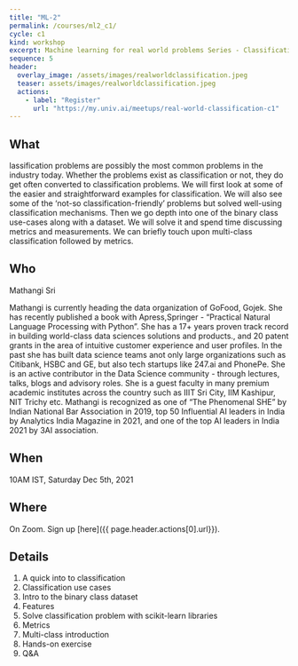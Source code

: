 ```yaml
---
title: "ML-2"
permalink: /courses/ml2_c1/
cycle: c1
kind: workshop
excerpt: Machine learning for real world problems Series - Classification
sequence: 5
header:
  overlay_image: /assets/images/realworldclassification.jpeg
  teaser: assets/images/realworldclassification.jpeg
  actions:
    - label: "Register"
      url: "https://my.univ.ai/meetups/real-world-classification-c1"
---
```


## What

lassification problems are possibly the most common problems in the industry today. Whether the problems exist as classification or not, they do get often converted to classification problems. We will first look at some of the easier and straightforward examples for classification. We will also see some of the ‘not-so classification-friendly’ problems but solved well-using classification mechanisms. Then we go depth into one of the binary class use-cases along with a dataset. We will solve it and spend time discussing metrics and measurements. We can briefly touch upon multi-class classification followed by metrics. 


## Who

Mathangi Sri

Mathangi is currently heading the data organization of GoFood, Gojek. She has recently published a book with Apress,Springer - “Practical Natural Language Processing with Python”. She has a 17+ years proven track record in building world-class data sciences solutions and products., and 20 patent grants in the area of intuitive customer experience and user profiles.  In the past she has built data science teams anot only large organizations such as Citibank, HSBC and GE, but also tech startups like 247.ai and PhonePe. She is an active contributor in the Data Science community - through lectures, talks, blogs and advisory roles. She is a guest faculty in many premium academic institutes across the country such as IIIT Sri City, IIM Kashipur, NIT Trichy etc. Mathangi is recognized as one of “The Phenomenal SHE” by Indian National Bar Association in 2019, top 50 Influential AI leaders in India by Analytics India Magazine in 2021, and one of the top AI leaders in India 2021 by 3AI association.

## When

10AM IST, Saturday Dec 5th, 2021

## Where

On Zoom. Sign up [here]({{ page.header.actions[0].url}}).

## Details

1. A quick into to classification
2. Classification use cases
3. Intro to the binary class dataset
4. Features
5. Solve classification problem with scikit-learn libraries
6. Metrics
7. Multi-class introduction
8. Hands-on exercise
9. Q&A
